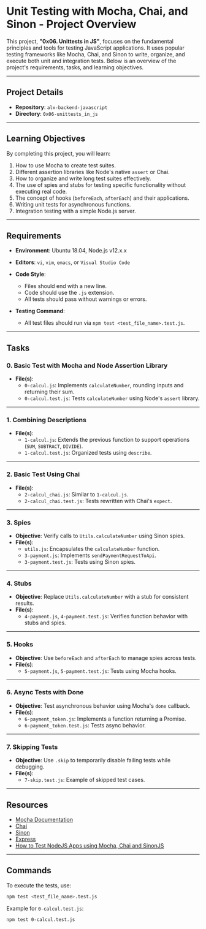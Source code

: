 # Unit Testing with Mocha, Chai, and Sinon - Project Overview

This project, **"0x06. Unittests in JS"**, focuses on the fundamental principles and tools for testing JavaScript applications. It uses popular testing frameworks like Mocha, Chai, and Sinon to write, organize, and execute both unit and integration tests. Below is an overview of the project's requirements, tasks, and learning objectives.

---

## **Project Details**
- **Repository**: `alx-backend-javascript`
- **Directory**: `0x06-unittests_in_js`

---

## **Learning Objectives**
By completing this project, you will learn:
1. How to use Mocha to create test suites.
2. Different assertion libraries like Node's native `assert` or Chai.
3. How to organize and write long test suites effectively.
4. The use of spies and stubs for testing specific functionality without executing real code.
5. The concept of hooks (`beforeEach`, `afterEach`) and their applications.
6. Writing unit tests for asynchronous functions.
7. Integration testing with a simple Node.js server.

---

## **Requirements**
- **Environment**: Ubuntu 18.04, Node.js v12.x.x
- **Editors**: `vi`, `vim`, `emacs`, or `Visual Studio Code`
- **Code Style**: 
  - Files should end with a new line.
  - Code should use the `.js` extension.
  - All tests should pass without warnings or errors.

- **Testing Command**: 
  - All test files should run via `npm test <test_file_name>.test.js`.

---

## **Tasks**

### **0. Basic Test with Mocha and Node Assertion Library**
- **File(s)**: 
  - `0-calcul.js`: Implements `calculateNumber`, rounding inputs and returning their sum.
  - `0-calcul.test.js`: Tests `calculateNumber` using Node's `assert` library.

---

### **1. Combining Descriptions**
- **File(s)**: 
  - `1-calcul.js`: Extends the previous function to support operations (`SUM`, `SUBTRACT`, `DIVIDE`).
  - `1-calcul.test.js`: Organized tests using `describe`.

---

### **2. Basic Test Using Chai**
- **File(s)**:
  - `2-calcul_chai.js`: Similar to `1-calcul.js`.
  - `2-calcul_chai.test.js`: Tests rewritten with Chai's `expect`.

---

### **3. Spies**
- **Objective**: Verify calls to `Utils.calculateNumber` using Sinon spies.
- **File(s)**: 
  - `utils.js`: Encapsulates the `calculateNumber` function.
  - `3-payment.js`: Implements `sendPaymentRequestToApi`.
  - `3-payment.test.js`: Tests using Sinon spies.

---

### **4. Stubs**
- **Objective**: Replace `Utils.calculateNumber` with a stub for consistent results.
- **File(s)**:
  - `4-payment.js`, `4-payment.test.js`: Verifies function behavior with stubs and spies.

---

### **5. Hooks**
- **Objective**: Use `beforeEach` and `afterEach` to manage spies across tests.
- **File(s)**:
  - `5-payment.js`, `5-payment.test.js`: Tests using Mocha hooks.

---

### **6. Async Tests with Done**
- **Objective**: Test asynchronous behavior using Mocha's `done` callback.
- **File(s)**:
  - `6-payment_token.js`: Implements a function returning a Promise.
  - `6-payment_token.test.js`: Tests async behavior.

---

### **7. Skipping Tests**
- **Objective**: Use `.skip` to temporarily disable failing tests while debugging.
- **File(s)**: 
  - `7-skip.test.js`: Example of skipped test cases.

---

## **Resources**
- [Mocha Documentation](https://mochajs.org)
- [Chai](https://www.chaijs.com/)
- [Sinon](https://sinonjs.org/)
- [Express](https://expressjs.com/)
- [How to Test NodeJS Apps using Mocha, Chai and SinonJS](https://www.digitalocean.com/community/tutorials)

---

## **Commands**
To execute the tests, use:
```bash
npm test <test_file_name>.test.js
```

Example for `0-calcul.test.js`:
```bash
npm test 0-calcul.test.js
```